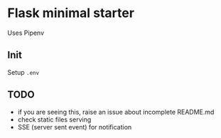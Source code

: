 # Flask minimal starter

Uses Pipenv

## Init

Setup `.env`

## TODO

- if you are seeing this, raise an issue about incomplete README.md
- check static files serving
- SSE (server sent event) for notification
